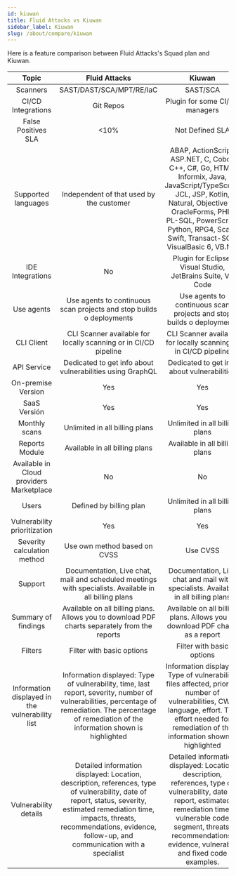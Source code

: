 ```yaml
---
id: kiuwan
title: Fluid Attacks vs Kiuwan
sidebar_label: Kiuwan
slug: /about/compare/kiuwan
---
```


Here is a feature comparison
between Fluid Attacks's Squad plan and Kiuwan.

|                    **Topic**                    |                                                                                                                      **Fluid Attacks**                                                                                                                      |                                                                                                                  **Kiuwan**                                                                                                                  | **Advantage** |
|:-----------------------------------------------:|:---------------------------------------------------------------------------------------------------------------------------------------------------------------------------------------------------------------------------------------------------:|:-----------------------------------------------------------------------------------------------------------------------------------------------------------------------------------------------------------------------------------------------:|:-------------:|
| Scanners                                        | SAST/DAST/SCA/MPT/RE/IaC                                                                                                                                                                                                                            | SAST/SCA                                                                                                                                                                                                                                        | Fluid         |
| CI/CD Integrations                              | Git Repos                                                                                                                                                                                                                                           | Plugin for some CI/CD managers                                                                                                                                                                                                                  | Similar       |
| False Positives SLA                             |                                                                                                                                                                                                                                                <10% | Not Defined SLA                                                                                                                                                                                                                                 | Fluid         |
| Supported languages                             | Independent of that used by the customer                                                                                                                                                                                                            | ABAP, ActionScript, ASP.NET, C, Cobol, C++, C#, Go, HTML, Informix, Java, JavaScript/TypeScript, JCL, JSP, Kotlin, Natural, Objective C, OracleForms, PHP, PL-SQL, PowerScript, Python, RPG4, Scala, Swift, Transact-SQL, VisualBasic 6, VB.Net | Fluid         |
| IDE Integrations                                | No                                                                                                                                                                                                                                                  | Plugin for Eclipse, Visual Studio, JetBrains Suite, VS Code                                                                                                                                                                                     | Kiuwan        |
| Use agents                                      | Use agents to continuous scan projects and stop builds o deployments                                                                                                                                                                                | Use agents to continuous scan projects and stop builds o deployments                                                                                                                                                                            | Similar       |
| CLI Client                                      | CLI Scanner available for locally scanning or in CI/CD pipeline                                                                                                                                                                                     | CLI Scanner available for locally scanning or in CI/CD pipeline                                                                                                                                                                                 | Similar       |
| API Service                                     | Dedicated to get info about vulnerabilities using GraphQL                                                                                                                                                                                           | Dedicated to get info about vulnerabilities                                                                                                                                                                                                     | Similar       |
| On-premise Version                              | Yes                                                                                                                                                                                                                                                 | Yes                                                                                                                                                                                                                                             | Similar       |
| SaaS Versión                                    | Yes                                                                                                                                                                                                                                                 | Yes                                                                                                                                                                                                                                             | Similar       |
| Monthly scans                                   | Unlimited in all billing plans                                                                                                                                                                                                                      | Unlimited in all billing plans                                                                                                                                                                                                                  | Similar       |
| Reports Module                                  | Available in all billing plans                                                                                                                                                                                                                      | Available in all billing plans                                                                                                                                                                                                                  | Similar       |
| Available in Cloud providers Marketplace        | No                                                                                                                                                                                                                                                  | No                                                                                                                                                                                                                                              | Similar       |
| Users                                           | Defined by billing plan                                                                                                                                                                                                                             | Unlimited in all billing plans                                                                                                                                                                                                                  | Kiuwan        |
| Vulnerability prioritization                      | Yes                                                                                                                                                                                                                                                 | Yes                                                                                                                                                                                                                                             | Similar       |
| Severity calculation method                     | Use own method based on CVSS                                                                                                                                                                                                                        | Use CVSS                                                                                                                                                                                                                                        | Fluid         |
| Support                                         | Documentation, Live chat, mail and scheduled meetings with specialists. Available in all billing plans                                                                                                                                              | Documentation, Live chat and mail with specialists. Available in all billing plans                                                                                                                                                              | Fluid         |
| Summary of findings                             | Available on all billing plans. Allows you to download PDF charts separately from the reports                                                                                                                                                       | Available on all billing plans. Allows you to download PDF charts as a report                                                                                                                                                                   | Similar       |
| Filters                                         | Filter with basic options                                                                                                                                                                                                                           | Filter with basic options                                                                                                                                                                                                                       | Similar       |
| Information displayed in the vulnerability list | Information displayed: Type of vulnerability, time, last report, severity, number of vulnerabilities, percentage of remediation. The percentage of remediation of the information shown is highlighted                                              | Information displayed: Type of vulnerability, files affected, priority, number of vulnerabilities, CWE, language, effort. The effort needed for remediation of the information shown is highlighted                                             | Similar       |
| Vulnerability details                           | Detailed information displayed: Location, description, references, type of vulnerability, date of report, status, severity, estimated remediation time, impacts, threats, recommendations, evidence, follow-up, and communication with a specialist | Detailed information displayed: Location, description, references, type of vulnerability, date of report, estimated remediation time, vulnerable code segment, threats, recommendations, evidence, vulnerable and fixed code examples.          | Similar       |
